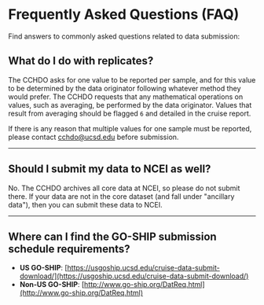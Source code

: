 # Frequently Asked Questions (FAQ)
Find answers to commonly asked questions related to data submission:


 ## What do I do with replicates?
The CCHDO asks for one value to be reported per sample, and for this value to be determined by the data originator following whatever method they would prefer. The CCHDO requests that any mathematical operations on values, such as averaging, be performed by the data originator. Values that result from averaging should be flagged `6` and detailed in the cruise report.

If there is any reason that multiple values for one sample must be reported, please contact [cchdo@ucsd.edu](mailto:cchdo@ucsd.edu) before submission.

---

## Should I submit my data to NCEI as well?
No. The CCHDO archives all core data at NCEI, so please do not submit there. If your data are not in the core dataset (and fall under "ancillary data"), then you can submit these data to NCEI.

---

## Where can I find the GO-SHIP submission schedule requirements?
- **US GO-SHIP**: [https://usgoship.ucsd.edu/cruise-data-submit-download/](https://usgoship.ucsd.edu/cruise-data-submit-download/)  
- **Non-US GO-SHIP**: [http://www.go-ship.org/DatReq.html](http://www.go-ship.org/DatReq.html)
